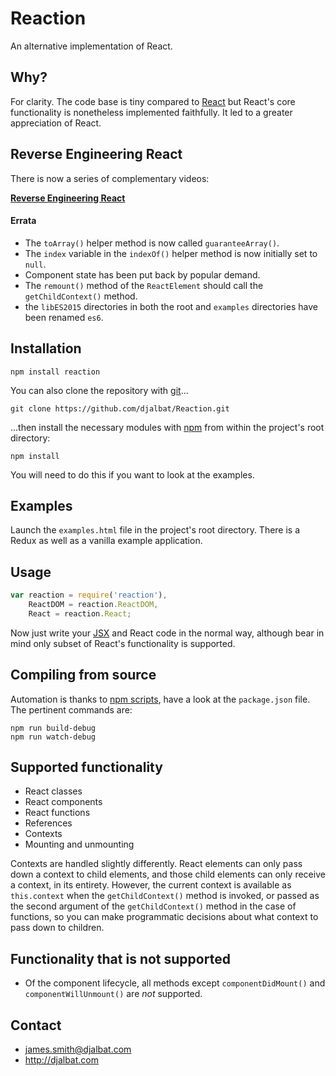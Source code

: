 # Reaction

An alternative implementation of React.

## Why?

For clarity. The code base is tiny compared to [React](https://facebook.github.io/react/) but React's core functionality is nonetheless implemented faithfully. It led to a greater appreciation of React.

## Reverse Engineering React

There is now a series of complementary videos:

**[Reverse Engineering React](https://vimeo.com/album/3930691)**

#### Errata

- The `toArray()` helper method is now called `guaranteeArray()`.
- The `index` variable in the `indexOf()` helper method is now initially set to `null`.
- Component state has been put back by popular demand.
- The `remount()` method of the `ReactElement` should call the `getChildContext()` method.
- the `libES2015` directories in both the root and `examples` directories have been renamed `es6`.

## Installation

    npm install reaction

You can also clone the repository with [git](https://git-scm.com/)...

    git clone https://github.com/djalbat/Reaction.git

...then install the necessary modules with [npm](https://www.npmjs.com/) from within the project's root directory:

    npm install

You will need to do this if you want to look at the examples.

## Examples

Launch the `examples.html` file in the project's root directory. There is a Redux as well as a vanilla example application.

## Usage

```js
var reaction = require('reaction'),
    ReactDOM = reaction.ReactDOM,
    React = reaction.React;
```

Now just write your [JSX](https://facebook.github.io/react/docs/jsx-in-depth.html) and React code in the normal way, although bear in mind only  subset of React's functionality is supported.

## Compiling from source

Automation is thanks to [npm scripts](https://docs.npmjs.com/misc/scripts), have a look at the `package.json` file. The pertinent commands are:

    npm run build-debug
    npm run watch-debug

## Supported functionality

- React classes
- React components
- React functions
- References
- Contexts
- Mounting and unmounting

Contexts are handled slightly differently. React elements can only pass down a context to child elements, and those child elements can only receive a context, in its entirety. However, the current context is available as `this.context` when the `getChildContext()` method is invoked, or passed as the second argument of the `getChildContext()` method in the case of functions, so you can make programmatic decisions about what context to pass down to children.

## Functionality that is not supported

- Of the component lifecycle, all methods except `componentDidMount()` and `componentWillUnmount()` are *not* supported.

## Contact

- james.smith@djalbat.com
- http://djalbat.com
